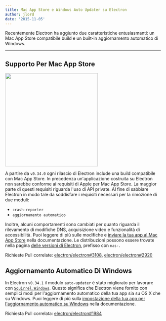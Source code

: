 ```yaml
---
title: Mac App Store e Windows Auto Updater su Electron
author: jlord
date: '2015-11-05'
---
```


Recentemente Electron ha aggiunto due caratteristiche entusiasmanti: un Mac App Store compatibile build e un built-in aggiornamento automatico di Windows.

---

## Supporto Per Mac App Store

<img src='https://cloud.githubusercontent.com/assets/1305617/10928574/a301640c-825e-11e5-918e-a06b7a55dcb4.png' width="300" />

A partire da `v0.34.0` ogni rilascio di Electron include una build compatibile con Mac App Store. In precedenza un'applicazione costruita su Electron non sarebbe conforme ai requisiti di Apple per Mac App Store. La maggior parte di questi requisiti riguarda l'uso di API private. Al fine di sabbiare Electron in modo tale da soddisfare i requisiti necessari per la rimozione di due moduli:

- `crash-reporter`
- `aggiornamento automatico`

Inoltre, alcuni comportamenti sono cambiati per quanto riguarda il rilevamento di modifiche DNS, acquisizione video e funzionalità di accessibilità. Puoi leggere di più sulle modifiche e [inviare la tua app al Mac App Store](https://electronjs.org/docs/latest/tutorial/mac-app-store-submission-guide) nella documentazione. Le distribuzioni possono essere trovate nella pagina [delle versioni di Electron](https://github.com/electron/electron/releases), prefisso con `mas-`.

Richieste Pull correlate: [electron/electron#3108](https://github.com/electron/electron/pull/3108), [electron/electron#2920](https://github.com/electron/electron/pull/2920)

## Aggiornamento Automatico Di Windows

In Electron `v0.34.1` il modulo `auto-updater` è stato migliorato per lavorare con [`Squirrel.Windows`](https://github.com/Squirrel/Squirrel.Windows). Questo significa che Electron viene fornito con semplici modi per l'aggiornamento automatico della tua app sia su OS X che su Windows. Puoi leggere di più sulla [impostazione della tua app per l'aggiornamento automatico su Windows](https://github.com/electron/electron/blob/master/docs/api/auto-updater.md#windows) nella documentazione.

Richiesta Pull correlata: [electron/electron#1984](https://github.com/electron/electron/pull/1984)

